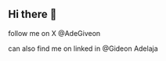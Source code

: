 ## Hi there 👋

<!--
**Giveonn/Giveonn** is a ✨ _special_ ✨ repository because its `README.md` (this file) appears on your GitHub profile.

Here are some ideas to get you started:

- 🔭 I’m currently working on becoming a cloud engineer
- 🌱 I’m currently learning version control
- 👯 I’m looking to collaborate on Any projects that would help me further
- 🤔 I’m looking for help with passing my practitioner exams
- 💬 Ask me about anything really
- 📫 How to reach me: gideon107799@gmail.com
- 😄 Pronouns: He/Him
- ⚡ Fun fact: i am simulteanously pursuing a QA engineering career
--> follow me on X @AdeGiveon
can also find me on linked in @Gideon Adelaja
